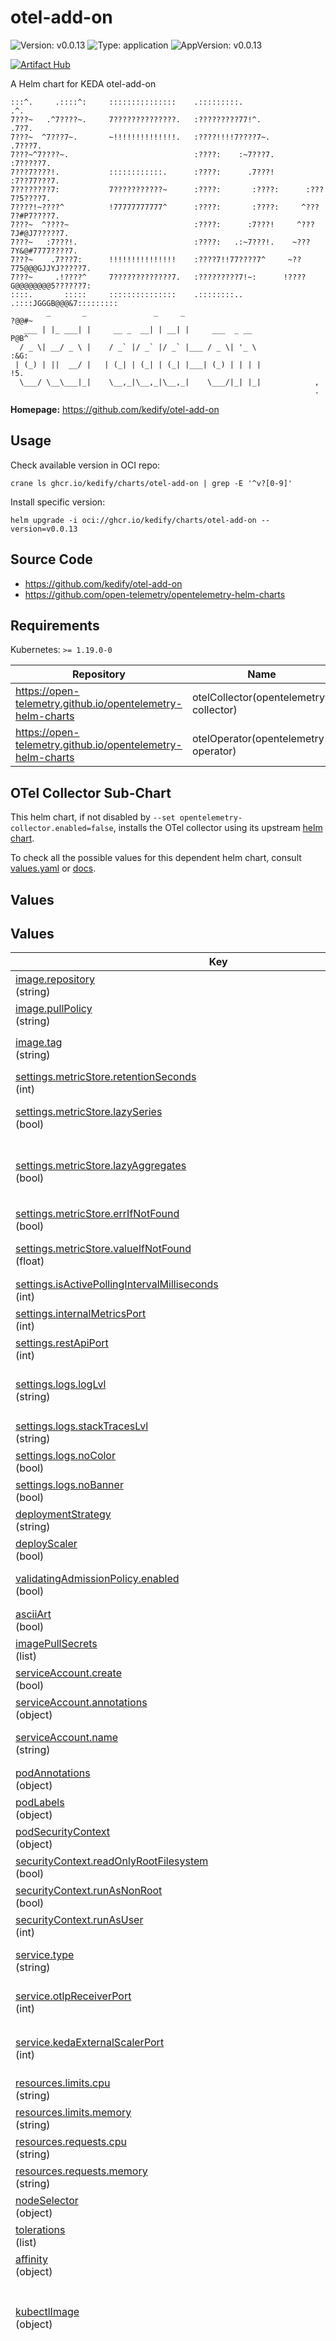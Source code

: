 # otel-add-on

![Version: v0.0.13](https://img.shields.io/badge/Version-v0.0.13-informational?style=flat-square) ![Type: application](https://img.shields.io/badge/Type-application-informational?style=flat-square) ![AppVersion: v0.0.13](https://img.shields.io/badge/AppVersion-v0.0.13-informational?style=flat-square)

[![Artifact Hub](https://img.shields.io/endpoint?url=https://artifacthub.io/badge/repository/otel-add-on)](https://artifacthub.io/packages/search?repo=otel-add-on)

A Helm chart for KEDA otel-add-on

```
:::^.     .::::^:     :::::::::::::::    .:::::::::.                   .^.
7???~   .^7????~.     7??????????????.   :?????????77!^.              .7?7.
7???~  ^7???7~.       ~!!!!!!!!!!!!!!.   :????!!!!7????7~.           .7???7.
7???~^7????~.                            :????:    :~7???7.         :7?????7.
7???7????!.           ::::::::::::.      :????:      .7???!        :7??77???7.
7????????7:           7???????????~      :????:       :????:      :???7?5????7.
7????!~????^          !77777777777^      :????:       :????:     ^???7?#P7????7.
7???~  ^????~                            :????:      :7???!     ^???7J#@J7?????7.
7???~   :7???!.                          :????:   .:~7???!.    ~???7Y&@#7777????7.
7???~    .7???7:      !!!!!!!!!!!!!!!    :????7!!77????7^     ~??775@@@GJJYJ?????7.
7???~     .!????^     7?????????????7.   :?????????7!~:      !????G@@@@@@@@5??????7:
::::.       :::::     :::::::::::::::    .::::::::..        .::::JGGGB@@@&7:::::::::
        _       _               _     _                               ?@@#~
   ___ | |_ ___| |     __ _  __| | __| |     ___  _ __                P@B^
  / _ \| __/ _ \ |    / _` |/ _` |/ _` |___ / _ \| '_ \             :&G:
 | (_) | ||  __/ |   | (_| | (_| | (_| |___| (_) | | | |            !5.
  \___/ \__\___|_|    \__,_|\__,_|\__,_|    \___/|_| |_|            ,
                                                                    .
```

**Homepage:** <https://github.com/kedify/otel-add-on>

## Usage

Check available version in OCI repo:
```
crane ls ghcr.io/kedify/charts/otel-add-on | grep -E '^v?[0-9]'
```

Install specific version:
```
helm upgrade -i oci://ghcr.io/kedify/charts/otel-add-on --version=v0.0.13
```

## Source Code

* <https://github.com/kedify/otel-add-on>
* <https://github.com/open-telemetry/opentelemetry-helm-charts>

## Requirements

Kubernetes: `>= 1.19.0-0`

| Repository | Name | Version |
|------------|------|---------|
| https://open-telemetry.github.io/opentelemetry-helm-charts | otelCollector(opentelemetry-collector) | 0.110.0 |
| https://open-telemetry.github.io/opentelemetry-helm-charts | otelOperator(opentelemetry-operator) | 0.90.0 |

## OTel Collector Sub-Chart

This helm chart, if not disabled by `--set opentelemetry-collector.enabled=false`, installs the OTel collector using
its upstream [helm chart](https://github.com/open-telemetry/opentelemetry-helm-charts/tree/main/charts/opentelemetry-collector).

To check all the possible values for this dependent helm chart, consult [values.yaml](https://github.com/open-telemetry/opentelemetry-helm-charts/blob/main/charts/opentelemetry-collector/values.yaml)
or [docs](https://github.com/open-telemetry/opentelemetry-helm-charts/blob/main/charts/opentelemetry-collector/README.md).

## Values

## Values

<table>
     <thead>
          <th>Key</th>
          <th>Description</th>
          <th>Default</th>
     </thead>
     <tbody>
          <tr>
               <td id="image--repository">
               <a href="./values.yaml#L10">image.repository</a><br/>
               (string)
               </td>
               <td>
               Image to use for the Deployment
               </td>
               <td>
                    <div style="max-width: 200px;">
<pre lang="json">
"ghcr.io/kedify/otel-add-on"
</pre>
</div>
               </td>
          </tr>
          <tr>
               <td id="image--pullPolicy">
               <a href="./values.yaml#L12">image.pullPolicy</a><br/>
               (string)
               </td>
               <td>
               Image pull policy, consult <a href="https://kubernetes.io/docs/concepts/containers/images/#image-pull-policy">docs</a>
               </td>
               <td>
                    <div style="max-width: 200px;">
<pre lang="json">
"Always"
</pre>
</div>
               </td>
          </tr>
          <tr>
               <td id="image--tag">
               <a href="./values.yaml#L14">image.tag</a><br/>
               (string)
               </td>
               <td>
               Image version to use for the Deployment, if not specified, it defaults to <code>.Chart.AppVersion</code>
               </td>
               <td>
                    <div style="max-width: 200px;">
<pre lang="json">
""
</pre>
</div>
               </td>
          </tr>
          <tr>
               <td id="settings--metricStore--retentionSeconds">
               <a href="./values.yaml#L19">settings.metricStore.retentionSeconds</a><br/>
               (int)
               </td>
               <td>
               how long the metrics should be kept in the short term (in memory) storage
               </td>
               <td>
                    <div style="max-width: 200px;">
<pre lang="json">
120
</pre>
</div>
               </td>
          </tr>
          <tr>
               <td id="settings--metricStore--lazySeries">
               <a href="./values.yaml#L23">settings.metricStore.lazySeries</a><br/>
               (bool)
               </td>
               <td>
               if enabled, no metrics will be stored until there is a request for such metric from KEDA operator.
               </td>
               <td>
                    <div style="max-width: 200px;">
<pre lang="json">
false
</pre>
</div>
               </td>
          </tr>
          <tr>
               <td id="settings--metricStore--lazyAggregates">
               <a href="./values.yaml#L27">settings.metricStore.lazyAggregates</a><br/>
               (bool)
               </td>
               <td>
               if enabled, the only aggregate that will be calculated on the fly is the one referenced in the metric query  (by default, we calculate and store all of them - sum, rate, min, max, etc.)
               </td>
               <td>
                    <div style="max-width: 200px;">
<pre lang="json">
false
</pre>
</div>
               </td>
          </tr>
          <tr>
               <td id="settings--metricStore--errIfNotFound">
               <a href="./values.yaml#L30">settings.metricStore.errIfNotFound</a><br/>
               (bool)
               </td>
               <td>
               when enabled, the scaler will be returning error to KEDA's <code>GetMetrics()</code> call
               </td>
               <td>
                    <div style="max-width: 200px;">
<pre lang="json">
false
</pre>
</div>
               </td>
          </tr>
          <tr>
               <td id="settings--metricStore--valueIfNotFound">
               <a href="./values.yaml#L33">settings.metricStore.valueIfNotFound</a><br/>
               (float)
               </td>
               <td>
               default value, that is reported in case of error or if the value is not in the mem store
               </td>
               <td>
                    <div style="max-width: 200px;">
<pre lang="json">
0
</pre>
</div>
               </td>
          </tr>
          <tr>
               <td id="settings--isActivePollingIntervalMilliseconds">
               <a href="./values.yaml#L36">settings.isActivePollingIntervalMilliseconds</a><br/>
               (int)
               </td>
               <td>
               how often (in milliseconds) should the IsActive method be tried
               </td>
               <td>
                    <div style="max-width: 200px;">
<pre lang="json">
500
</pre>
</div>
               </td>
          </tr>
          <tr>
               <td id="settings--internalMetricsPort">
               <a href="./values.yaml#L39">settings.internalMetricsPort</a><br/>
               (int)
               </td>
               <td>
               internal (mostly golang) metrics will be exposed on <code>:8080/metrics</code>
               </td>
               <td>
                    <div style="max-width: 200px;">
<pre lang="json">
8080
</pre>
</div>
               </td>
          </tr>
          <tr>
               <td id="settings--restApiPort">
               <a href="./values.yaml#L42">settings.restApiPort</a><br/>
               (int)
               </td>
               <td>
               port where rest api should be listening
               </td>
               <td>
                    <div style="max-width: 200px;">
<pre lang="json">
9090
</pre>
</div>
               </td>
          </tr>
          <tr>
               <td id="settings--logs--logLvl">
               <a href="./values.yaml#L47">settings.logs.logLvl</a><br/>
               (string)
               </td>
               <td>
               Can be one of 'debug', 'info', 'error', or any integer value > 0 which corresponds to custom debug levels of increasing verbosity
               </td>
               <td>
                    <div style="max-width: 200px;">
<pre lang="json">
"info"
</pre>
</div>
               </td>
          </tr>
          <tr>
               <td id="settings--logs--stackTracesLvl">
               <a href="./values.yaml#L50">settings.logs.stackTracesLvl</a><br/>
               (string)
               </td>
               <td>
               one of: info, error, panic
               </td>
               <td>
                    <div style="max-width: 200px;">
<pre lang="json">
"error"
</pre>
</div>
               </td>
          </tr>
          <tr>
               <td id="settings--logs--noColor">
               <a href="./values.yaml#L53">settings.logs.noColor</a><br/>
               (bool)
               </td>
               <td>
               if anything else than 'false', the log will not contain colors
               </td>
               <td>
                    <div style="max-width: 200px;">
<pre lang="json">
false
</pre>
</div>
               </td>
          </tr>
          <tr>
               <td id="settings--logs--noBanner">
               <a href="./values.yaml#L56">settings.logs.noBanner</a><br/>
               (bool)
               </td>
               <td>
               if anything else than 'false', the log will not print the ascii logo
               </td>
               <td>
                    <div style="max-width: 200px;">
<pre lang="json">
false
</pre>
</div>
               </td>
          </tr>
          <tr>
               <td id="deploymentStrategy">
               <a href="./values.yaml#L59">deploymentStrategy</a><br/>
               (string)
               </td>
               <td>
               one of: RollingUpdate, Recreate (<a href="https://kubernetes.io/docs/concepts/workloads/controllers/deployment/#strategy">details</a>)
               </td>
               <td>
                    <div style="max-width: 200px;">
<pre lang="json">
"RollingUpdate"
</pre>
</div>
               </td>
          </tr>
          <tr>
               <td id="deployScaler">
               <a href="./values.yaml#L62">deployScaler</a><br/>
               (bool)
               </td>
               <td>
               when disabled, the deployment with KEDA Scaler will not be rendered
               </td>
               <td>
                    <div style="max-width: 200px;">
<pre lang="json">
true
</pre>
</div>
               </td>
          </tr>
          <tr>
               <td id="validatingAdmissionPolicy--enabled">
               <a href="./values.yaml#L66">validatingAdmissionPolicy.enabled</a><br/>
               (bool)
               </td>
               <td>
               whether the ValidatingAdmissionPolicy and ValidatingAdmissionPolicyBinding resources should be also rendered
               </td>
               <td>
                    <div style="max-width: 200px;">
<pre lang="json">
false
</pre>
</div>
               </td>
          </tr>
          <tr>
               <td id="asciiArt">
               <a href="./values.yaml#L70">asciiArt</a><br/>
               (bool)
               </td>
               <td>
               should the ascii logo be printed when this helm chart is installed
               </td>
               <td>
                    <div style="max-width: 200px;">
<pre lang="json">
true
</pre>
</div>
               </td>
          </tr>
          <tr>
               <td id="imagePullSecrets">
               <a href="./values.yaml#L73">imagePullSecrets</a><br/>
               (list)
               </td>
               <td>
               <a href="https://kubernetes.io/docs/concepts/containers/images/#specifying-imagepullsecrets-on-a-pod">details</a>
               </td>
               <td>
                    <div style="max-width: 200px;">
<pre lang="json">
[]
</pre>
</div>
               </td>
          </tr>
          <tr>
               <td id="serviceAccount--create">
               <a href="./values.yaml#L79">serviceAccount.create</a><br/>
               (bool)
               </td>
               <td>
               should the service account be also created and linked in the deployment
               </td>
               <td>
                    <div style="max-width: 200px;">
<pre lang="json">
true
</pre>
</div>
               </td>
          </tr>
          <tr>
               <td id="serviceAccount--annotations">
               <a href="./values.yaml#L82">serviceAccount.annotations</a><br/>
               (object)
               </td>
               <td>
               further custom annotation that will be added on the service account
               </td>
               <td>
                    <div style="max-width: 200px;">
<pre lang="json">
{}
</pre>
</div>
               </td>
          </tr>
          <tr>
               <td id="serviceAccount--name">
               <a href="./values.yaml#L84">serviceAccount.name</a><br/>
               (string)
               </td>
               <td>
               name of the service account, defaults to <code>otel-add-on.fullname</code> ~ release name if not overriden
               </td>
               <td>
                    <div style="max-width: 200px;">
<pre lang="json">
""
</pre>
</div>
               </td>
          </tr>
          <tr>
               <td id="podAnnotations">
               <a href="./values.yaml#L87">podAnnotations</a><br/>
               (object)
               </td>
               <td>
               additional custom pod annotations that will be used for pod
               </td>
               <td>
                    <div style="max-width: 200px;">
<pre lang="json">
{}
</pre>
</div>
               </td>
          </tr>
          <tr>
               <td id="podLabels">
               <a href="./values.yaml#L90">podLabels</a><br/>
               (object)
               </td>
               <td>
               additional custom pod labels that will be used for pod
               </td>
               <td>
                    <div style="max-width: 200px;">
<pre lang="json">
{}
</pre>
</div>
               </td>
          </tr>
          <tr>
               <td id="podSecurityContext">
               <a href="./values.yaml#L93">podSecurityContext</a><br/>
               (object)
               </td>
               <td>
               <a href="https://kubernetes.io/docs/tasks/configure-pod-container/security-context/#set-the-security-context-for-a-pod">details</a>
               </td>
               <td>
                    <div style="max-width: 200px;">
<pre lang="json">
{}
</pre>
</div>
               </td>
          </tr>
          <tr>
               <td id="securityContext--readOnlyRootFilesystem">
               <a href="./values.yaml#L100">securityContext.readOnlyRootFilesystem</a><br/>
               (bool)
               </td>
               <td>
               <a href="https://kubernetes.io/docs/tasks/configure-pod-container/security-context/">details</a>
               </td>
               <td>
                    <div style="max-width: 200px;">
<pre lang="json">
true
</pre>
</div>
               </td>
          </tr>
          <tr>
               <td id="securityContext--runAsNonRoot">
               <a href="./values.yaml#L102">securityContext.runAsNonRoot</a><br/>
               (bool)
               </td>
               <td>
               <a href="https://kubernetes.io/docs/tasks/configure-pod-container/security-context/#implicit-group-memberships-defined-in-etc-group-in-the-container-image">details</a>
               </td>
               <td>
                    <div style="max-width: 200px;">
<pre lang="json">
true
</pre>
</div>
               </td>
          </tr>
          <tr>
               <td id="securityContext--runAsUser">
               <a href="./values.yaml#L104">securityContext.runAsUser</a><br/>
               (int)
               </td>
               <td>
               <a href="https://kubernetes.io/docs/tasks/configure-pod-container/security-context/#implicit-group-memberships-defined-in-etc-group-in-the-container-image">details</a>
               </td>
               <td>
                    <div style="max-width: 200px;">
<pre lang="json">
1000
</pre>
</div>
               </td>
          </tr>
          <tr>
               <td id="service--type">
               <a href="./values.yaml#L109">service.type</a><br/>
               (string)
               </td>
               <td>
               Under this service, the otel add on needs to be reachable by KEDA operator and OTel collector (<a href="https://kubernetes.io/docs/concepts/services-networking/service/#publishing-services-service-types">details</a>)
               </td>
               <td>
                    <div style="max-width: 200px;">
<pre lang="json">
"ClusterIP"
</pre>
</div>
               </td>
          </tr>
          <tr>
               <td id="service--otlpReceiverPort">
               <a href="./values.yaml#L111">service.otlpReceiverPort</a><br/>
               (int)
               </td>
               <td>
               OTLP receiver will be opened on this port. OTel exporter configured in the OTel collector needs to have this value set.
               </td>
               <td>
                    <div style="max-width: 200px;">
<pre lang="json">
4317
</pre>
</div>
               </td>
          </tr>
          <tr>
               <td id="service--kedaExternalScalerPort">
               <a href="./values.yaml#L113">service.kedaExternalScalerPort</a><br/>
               (int)
               </td>
               <td>
               KEDA external scaler will be opened on this port. ScaledObject's <code>.spec.triggers[].metadata.scalerAddress</code> needs to be set to this svc and this port.
               </td>
               <td>
                    <div style="max-width: 200px;">
<pre lang="json">
4318
</pre>
</div>
               </td>
          </tr>
          <tr>
               <td id="resources--limits--cpu">
               <a href="./values.yaml#L118">resources.limits.cpu</a><br/>
               (string)
               </td>
               <td>
               cpu limit for the pod, enforced by cgroups (<a href="https://kubernetes.io/docs/concepts/configuration/manage-resources-containers/">details</a>)
               </td>
               <td>
                    <div style="max-width: 200px;">
<pre lang="json">
"500m"
</pre>
</div>
               </td>
          </tr>
          <tr>
               <td id="resources--limits--memory">
               <a href="./values.yaml#L120">resources.limits.memory</a><br/>
               (string)
               </td>
               <td>
               memory limit for the pod, used by oomkiller (<a href="https://kubernetes.io/docs/concepts/configuration/manage-resources-containers/">details</a>)
               </td>
               <td>
                    <div style="max-width: 200px;">
<pre lang="json">
"256Mi"
</pre>
</div>
               </td>
          </tr>
          <tr>
               <td id="resources--requests--cpu">
               <a href="./values.yaml#L123">resources.requests.cpu</a><br/>
               (string)
               </td>
               <td>
               cpu request for the pod, used by k8s scheduler (<a href="https://kubernetes.io/docs/concepts/configuration/manage-resources-containers/">details</a>)
               </td>
               <td>
                    <div style="max-width: 200px;">
<pre lang="json">
"500m"
</pre>
</div>
               </td>
          </tr>
          <tr>
               <td id="resources--requests--memory">
               <a href="./values.yaml#L125">resources.requests.memory</a><br/>
               (string)
               </td>
               <td>
               memory request for the pod, used by k8s scheduler (<a href="https://kubernetes.io/docs/concepts/configuration/manage-resources-containers/">details</a>)
               </td>
               <td>
                    <div style="max-width: 200px;">
<pre lang="json">
"128Mi"
</pre>
</div>
               </td>
          </tr>
          <tr>
               <td id="nodeSelector">
               <a href="./values.yaml#L139">nodeSelector</a><br/>
               (object)
               </td>
               <td>
               <a href="https://kubernetes.io/docs/concepts/scheduling-eviction/assign-pod-node/#nodeselector">details</a>
               </td>
               <td>
                    <div style="max-width: 200px;">
<pre lang="json">
{}
</pre>
</div>
               </td>
          </tr>
          <tr>
               <td id="tolerations">
               <a href="./values.yaml#L142">tolerations</a><br/>
               (list)
               </td>
               <td>
               <a href="https://kubernetes.io/docs/concepts/scheduling-eviction/taint-and-toleration/">details</a>
               </td>
               <td>
                    <div style="max-width: 200px;">
<pre lang="json">
[]
</pre>
</div>
               </td>
          </tr>
          <tr>
               <td id="affinity">
               <a href="./values.yaml#L145">affinity</a><br/>
               (object)
               </td>
               <td>
               <a href="https://kubernetes.io/docs/concepts/scheduling-eviction/assign-pod-node/#affinity-and-anti-affinity">details</a>
               </td>
               <td>
                    <div style="max-width: 200px;">
<pre lang="json">
{}
</pre>
</div>
               </td>
          </tr>
          <tr>
               <td id="kubectlImage">
               <a href="./values.yaml#L148">kubectlImage</a><br/>
               (object)
               </td>
               <td>
               helper container image that creates the OpenTelemetryCollector CR as post-install helm hook
               </td>
               <td>
                    <div style="max-width: 200px;">
<pre lang="json">
{
  "pullPolicy": "Always",
  "pullSecrets": [],
  "repository": "ghcr.io/kedify/kubectl",
  "tag": "v1.33.1"
}
</pre>
</div>
               </td>
          </tr>
          <tr>
               <td id="otelOperatorCrDefaultTemplate">
               <a href="./values.yaml#L155">otelOperatorCrDefaultTemplate</a><br/>
               (object)
               </td>
               <td>
               default template for OpenTelemetryCollector CR. Override the specifics under <code>otelOperatorCrs</code> section
               </td>
               <td>
                    <div style="max-width: 200px;">
<pre lang="json">
{
  "alternateExtensions": {},
  "alternateOtelConfig": {},
  "alternateReceivers": {},
  "clusterRole": {
    "annotations": {},
    "create": false,
    "rules": []
  },
  "debug": false,
  "env": [],
  "envFrom": [],
  "includeMetrics": [],
  "metricsgeneration": {
    "rules": []
  },
  "mode": "sidecar",
  "prometheusScrapeConfigs": [
    {
      "job_name": "otel-collector",
      "scrape_interval": "3s",
      "static_configs": [
        {
          "targets": [
            "0.0.0.0:8080"
          ]
        }
      ]
    }
  ],
  "resources": {
    "limits": {
      "cpu": "400m",
      "memory": "128Mi"
    },
    "requests": {
      "cpu": "200m",
      "memory": "64Mi"
    }
  },
  "serviceAccount": {
    "annotations": {},
    "create": false,
    "name": ""
  },
  "targetAllocator": {
    "enabled": true,
    "prometheusCR": {
      "allowNamespaces": [],
      "denyNamespaces": [],
      "enabled": true,
      "podMonitorSelector": {},
      "serviceMonitorSelector": {}
    },
    "serviceAccount": "otel-prom-reader"
  },
  "targetAllocatorClusterRoles": [
    "kube-prometheus-stack-operator",
    "kube-prometheus-stack-prometheus"
  ],
  "targetAllocatorEnabled": false
}
</pre>
</div>
               </td>
          </tr>
          <tr>
               <td id="otelOperatorCrDefaultTemplate--debug">
               <a href="./values.yaml#L157">otelOperatorCrDefaultTemplate.debug</a><br/>
               (bool)
               </td>
               <td>
               container image for post-install helm hook that help with OpenTelemetryCollector CR installation
               </td>
               <td>
                    <div style="max-width: 200px;">
<pre lang="json">
false
</pre>
</div>
               </td>
          </tr>
          <tr>
               <td id="otelOperatorCrDefaultTemplate--mode">
               <a href="./values.yaml#L160">otelOperatorCrDefaultTemplate.mode</a><br/>
               (string)
               </td>
               <td>
               how the otel collector should be deployed: sidecar, statefulset, deployment, daemonset
               </td>
               <td>
                    <div style="max-width: 200px;">
<pre lang="json">
"sidecar"
</pre>
</div>
               </td>
          </tr>
          <tr>
               <td id="otelOperatorCrDefaultTemplate--targetAllocatorEnabled">
               <a href="./values.yaml#L163">otelOperatorCrDefaultTemplate.targetAllocatorEnabled</a><br/>
               (bool)
               </td>
               <td>
               whether TargetAllocator feature (Prometheus Custom Resources for service discovery) should be enabled (<a href="https://github.com/open-telemetry/opentelemetry-operator?tab=readme-ov-file#target-allocator">details</a>) make sure the mode is not set to <code>sidecar</code> when this is enabled
               </td>
               <td>
                    <div style="max-width: 200px;">
<pre lang="json">
false
</pre>
</div>
               </td>
          </tr>
          <tr>
               <td id="otelOperatorCrDefaultTemplate--targetAllocatorClusterRoles">
               <a href="./values.yaml#L165">otelOperatorCrDefaultTemplate.targetAllocatorClusterRoles</a><br/>
               (list)
               </td>
               <td>
               list of existing cluster roles that will be bound to the service account (in order to be able to work with <code>{Pod,Service}Monitor</code> CRD)
               </td>
               <td>
                    <div style="max-width: 200px;">
<pre lang="json">
[
  "kube-prometheus-stack-operator",
  "kube-prometheus-stack-prometheus"
]
</pre>
</div>
               </td>
          </tr>
          <tr>
               <td id="otelOperatorCrDefaultTemplate--targetAllocator--prometheusCR--serviceMonitorSelector">
               <a href="./values.yaml#L174">otelOperatorCrDefaultTemplate.targetAllocator.prometheusCR.serviceMonitorSelector</a><br/>
               (object)
               </td>
               <td>
               further narrow the ServiceMonitor CRs
               </td>
               <td>
                    <div style="max-width: 200px;">
<pre lang="json">
{}
</pre>
</div>
               </td>
          </tr>
          <tr>
               <td id="otelOperatorCrDefaultTemplate--targetAllocator--prometheusCR--podMonitorSelector">
               <a href="./values.yaml#L178">otelOperatorCrDefaultTemplate.targetAllocator.prometheusCR.podMonitorSelector</a><br/>
               (object)
               </td>
               <td>
               further narrow the ServiceMonitor CRs
               </td>
               <td>
                    <div style="max-width: 200px;">
<pre lang="json">
{}
</pre>
</div>
               </td>
          </tr>
          <tr>
               <td id="otelOperatorCrDefaultTemplate--resources">
               <a href="./values.yaml#L199">otelOperatorCrDefaultTemplate.resources</a><br/>
               (object)
               </td>
               <td>
               resources for the OTel collector container
               </td>
               <td>
                    <div style="max-width: 200px;">
<pre lang="json">
{
  "limits": {
    "cpu": "400m",
    "memory": "128Mi"
  },
  "requests": {
    "cpu": "200m",
    "memory": "64Mi"
  }
}
</pre>
</div>
               </td>
          </tr>
          <tr>
               <td id="otelOperatorCrDefaultTemplate--alternateOtelConfig">
               <a href="./values.yaml#L208">otelOperatorCrDefaultTemplate.alternateOtelConfig</a><br/>
               (object)
               </td>
               <td>
               free form OTel configuration that will be used for the OpenTelemetryCollector CR (no checks) this is mutually exclusive w/ all the following options
               </td>
               <td>
                    <div style="max-width: 200px;">
<pre lang="json">
{}
</pre>
</div>
               </td>
          </tr>
          <tr>
               <td id="otelOperatorCrDefaultTemplate--prometheusScrapeConfigs">
               <a href="./values.yaml#L212">otelOperatorCrDefaultTemplate.prometheusScrapeConfigs</a><br/>
               (list)
               </td>
               <td>
               static targets for prometheus receiver, this needs to take into account the deployment mode of the collector (127.0.0.1 in case of a sidecar mode will mean something else than for statefulset mode)
               </td>
               <td>
                    <div style="max-width: 200px;">
<pre lang="json">
[
  {
    "job_name": "otel-collector",
    "scrape_interval": "3s",
    "static_configs": [
      {
        "targets": [
          "0.0.0.0:8080"
        ]
      }
    ]
  }
]
</pre>
</div>
               </td>
          </tr>
          <tr>
               <td id="otelOperatorCrDefaultTemplate--alternateReceivers">
               <a href="./values.yaml#L218">otelOperatorCrDefaultTemplate.alternateReceivers</a><br/>
               (object)
               </td>
               <td>
               mutually exclusive with prometheusScrapeConfigs option
               </td>
               <td>
                    <div style="max-width: 200px;">
<pre lang="json">
{}
</pre>
</div>
               </td>
          </tr>
          <tr>
               <td id="otelOperatorCrDefaultTemplate--includeMetrics">
               <a href="./values.yaml#L222">otelOperatorCrDefaultTemplate.includeMetrics</a><br/>
               (list)
               </td>
               <td>
               if not empty, only following metrics will be sent. This translates to filter/metrics processor. Empty array means include all.
               </td>
               <td>
                    <div style="max-width: 200px;">
<pre lang="json">
[]
</pre>
</div>
               </td>
          </tr>
          <tr>
               <td id="otelOperatorCrs">
               <a href="./values.yaml#L251">otelOperatorCrs</a><br/>
               (list)
               </td>
               <td>
               create also OpenTelemetryCollector CRs that will be reconciled by OTel Operator it takes all the default settings defined in <code>otelOperatorCrDefaultTemplate</code> and allows overriding them
               </td>
               <td>
                    <div style="max-width: 200px;">
<pre lang="json">
[
  {
    "enabled": false,
    "name": "",
    "namespace": ""
  },
  {
    "enabled": false,
    "mode": "deployment",
    "name": "target-allocator",
    "targetAllocatorEnabled": true
  }
]
</pre>
</div>
               </td>
          </tr>
          <tr>
               <td id="otelOperatorCrs[0]">
               <a href="./values.yaml#L253">otelOperatorCrs[0]</a><br/>
               (object)
               </td>
               <td>
               if enabled, the OpenTelemetryCollector CR will be created using post-install hook job_name
               </td>
               <td>
                    <div style="max-width: 200px;">
<pre lang="json">
{
  "enabled": false,
  "name": "",
  "namespace": ""
}
</pre>
</div>
               </td>
          </tr>
          <tr>
               <td id="otelOperatorCrs[0]--name">
               <a href="./values.yaml#L255">otelOperatorCrs[0].name</a><br/>
               (string)
               </td>
               <td>
               name of the OpenTelemetryCollector CR. If left empty, the release name will be used.
               </td>
               <td>
                    <div style="max-width: 200px;">
<pre lang="json">
""
</pre>
</div>
               </td>
          </tr>
          <tr>
               <td id="otelOperatorCrs[0]--namespace">
               <a href="./values.yaml#L257">otelOperatorCrs[0].namespace</a><br/>
               (string)
               </td>
               <td>
               in what k8s namespace the OpenTelemetryCollector CR should be created. If left empty, the release namespace will be used.
               </td>
               <td>
                    <div style="max-width: 200px;">
<pre lang="json">
""
</pre>
</div>
               </td>
          </tr>
          <tr>
               <td id="otelCollector--mode">
               <a href="./values.yaml#L288">otelCollector.mode</a><br/>
               (string)
               </td>
               <td>
               Valid values are "daemonset", "deployment", "sidecar" and "statefulset"
               </td>
               <td>
                    <div style="max-width: 200px;">
<pre lang="json">
"deployment"
</pre>
</div>
               </td>
          </tr>
     </tbody>
</table>

<!-- uncomment this for markdown style (use either valuesTableHtml or valuesSection)
(( template "chart.valuesSection" . )) -->
